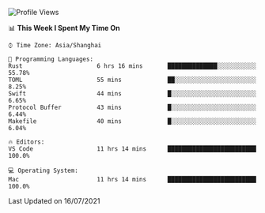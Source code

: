 <!--START_SECTION:waka-->
![Profile Views](http://img.shields.io/badge/Profile%20Views-2-blue)

📊 **This Week I Spent My Time On** 

```text
⌚︎ Time Zone: Asia/Shanghai

💬 Programming Languages: 
Rust                     6 hrs 16 mins       ██████████████░░░░░░░░░░░   55.78% 
TOML                     55 mins             ██░░░░░░░░░░░░░░░░░░░░░░░   8.25% 
Swift                    44 mins             █░░░░░░░░░░░░░░░░░░░░░░░░   6.65% 
Protocol Buffer          43 mins             █░░░░░░░░░░░░░░░░░░░░░░░░   6.44% 
Makefile                 40 mins             █░░░░░░░░░░░░░░░░░░░░░░░░   6.04%

🔥 Editors: 
VS Code                  11 hrs 14 mins      █████████████████████████   100.0%

💻 Operating System: 
Mac                      11 hrs 14 mins      █████████████████████████   100.0%

```


 Last Updated on 16/07/2021
<!--END_SECTION:waka-->
